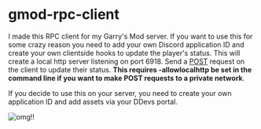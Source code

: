 # gmod-rpc-client
I made this RPC client for my Garry's Mod server. If you want to use this for some crazy reason you need to add your own Discord application ID and create your own clientside hooks to update the player's status.
This will create a local http server listening on port 6918. Send a [POST](https://wiki.facepunch.com/gmod/http.Post) request on the client to update their status. **This requires -allowlocalhttp be set in the command line if you want to make POST requests to a private network**. 

If you decide to use this on your server, you need to create your own application ID and add assets via your DDevs portal.


![omg!!](https://cdn.discordapp.com/attachments/542110797766066196/1110805431703588934/sa.jpg)
